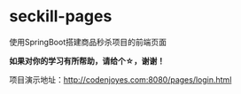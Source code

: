 # seckill-pages
使用SpringBoot搭建商品秒杀项目的前端页面

**如果对你的学习有所帮助，请给个☆，谢谢！**

项目演示地址：http://codenjoyes.com:8080/pages/login.html
